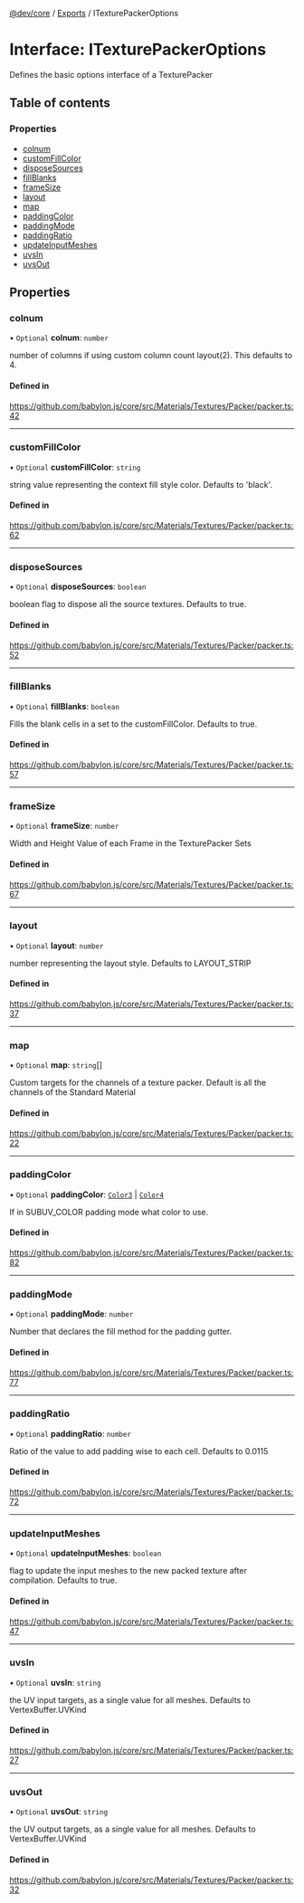 [@dev/core](../README.md) / [Exports](../modules.md) / ITexturePackerOptions

# Interface: ITexturePackerOptions

Defines the basic options interface of a TexturePacker

## Table of contents

### Properties

- [colnum](ITexturePackerOptions.md#colnum)
- [customFillColor](ITexturePackerOptions.md#customfillcolor)
- [disposeSources](ITexturePackerOptions.md#disposesources)
- [fillBlanks](ITexturePackerOptions.md#fillblanks)
- [frameSize](ITexturePackerOptions.md#framesize)
- [layout](ITexturePackerOptions.md#layout)
- [map](ITexturePackerOptions.md#map)
- [paddingColor](ITexturePackerOptions.md#paddingcolor)
- [paddingMode](ITexturePackerOptions.md#paddingmode)
- [paddingRatio](ITexturePackerOptions.md#paddingratio)
- [updateInputMeshes](ITexturePackerOptions.md#updateinputmeshes)
- [uvsIn](ITexturePackerOptions.md#uvsin)
- [uvsOut](ITexturePackerOptions.md#uvsout)

## Properties

### colnum

• `Optional` **colnum**: `number`

number of columns if using custom column count layout(2).  This defaults to 4.

#### Defined in

https://github.com/babylon.js/core/src/Materials/Textures/Packer/packer.ts:42

___

### customFillColor

• `Optional` **customFillColor**: `string`

string value representing the context fill style color.  Defaults to 'black'.

#### Defined in

https://github.com/babylon.js/core/src/Materials/Textures/Packer/packer.ts:62

___

### disposeSources

• `Optional` **disposeSources**: `boolean`

boolean flag to dispose all the source textures.  Defaults to true.

#### Defined in

https://github.com/babylon.js/core/src/Materials/Textures/Packer/packer.ts:52

___

### fillBlanks

• `Optional` **fillBlanks**: `boolean`

Fills the blank cells in a set to the customFillColor.  Defaults to true.

#### Defined in

https://github.com/babylon.js/core/src/Materials/Textures/Packer/packer.ts:57

___

### frameSize

• `Optional` **frameSize**: `number`

Width and Height Value of each Frame in the TexturePacker Sets

#### Defined in

https://github.com/babylon.js/core/src/Materials/Textures/Packer/packer.ts:67

___

### layout

• `Optional` **layout**: `number`

number representing the layout style. Defaults to LAYOUT_STRIP

#### Defined in

https://github.com/babylon.js/core/src/Materials/Textures/Packer/packer.ts:37

___

### map

• `Optional` **map**: `string`[]

Custom targets for the channels of a texture packer.  Default is all the channels of the Standard Material

#### Defined in

https://github.com/babylon.js/core/src/Materials/Textures/Packer/packer.ts:22

___

### paddingColor

• `Optional` **paddingColor**: [`Color3`](../classes/Color3.md) \| [`Color4`](../classes/Color4.md)

If in SUBUV_COLOR padding mode what color to use.

#### Defined in

https://github.com/babylon.js/core/src/Materials/Textures/Packer/packer.ts:82

___

### paddingMode

• `Optional` **paddingMode**: `number`

Number that declares the fill method for the padding gutter.

#### Defined in

https://github.com/babylon.js/core/src/Materials/Textures/Packer/packer.ts:77

___

### paddingRatio

• `Optional` **paddingRatio**: `number`

Ratio of the value to add padding wise to each cell.  Defaults to 0.0115

#### Defined in

https://github.com/babylon.js/core/src/Materials/Textures/Packer/packer.ts:72

___

### updateInputMeshes

• `Optional` **updateInputMeshes**: `boolean`

flag to update the input meshes to the new packed texture after compilation. Defaults to true.

#### Defined in

https://github.com/babylon.js/core/src/Materials/Textures/Packer/packer.ts:47

___

### uvsIn

• `Optional` **uvsIn**: `string`

the UV input targets, as a single value for all meshes. Defaults to VertexBuffer.UVKind

#### Defined in

https://github.com/babylon.js/core/src/Materials/Textures/Packer/packer.ts:27

___

### uvsOut

• `Optional` **uvsOut**: `string`

the UV output targets, as a single value for all meshes.  Defaults to VertexBuffer.UVKind

#### Defined in

https://github.com/babylon.js/core/src/Materials/Textures/Packer/packer.ts:32
